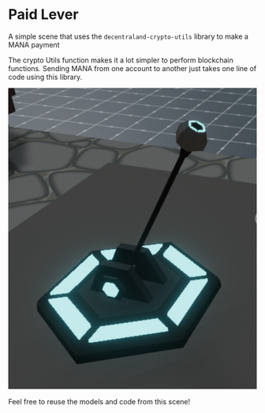 # Paid Lever

A simple scene that uses the `decentraland-crypto-utils` library to make a MANA payment

The crypto Utils function makes it a lot simpler to perform blockchain functions. Sending MANA from one account to another just takes one line of code using this library.

![](screenshot/screenshot.png)

Feel free to reuse the models and code from this scene!
